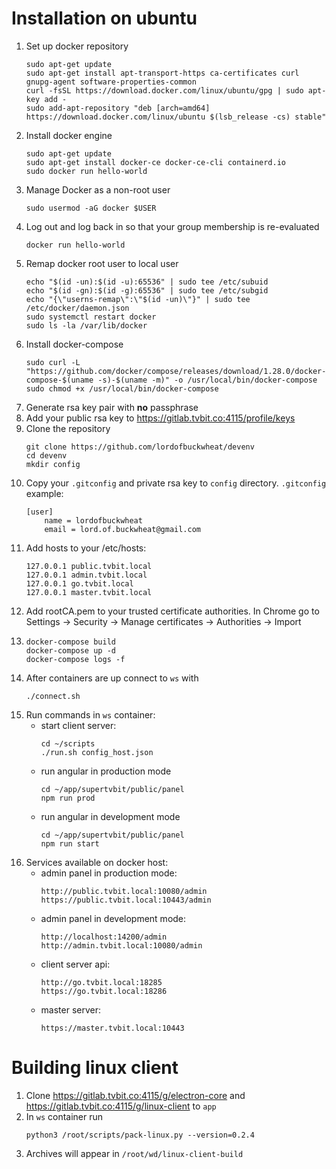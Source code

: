 # Installation on ubuntu

1. Set up docker repository
   ```
   sudo apt-get update
   sudo apt-get install apt-transport-https ca-certificates curl gnupg-agent software-properties-common
   curl -fsSL https://download.docker.com/linux/ubuntu/gpg | sudo apt-key add -
   sudo add-apt-repository "deb [arch=amd64] https://download.docker.com/linux/ubuntu $(lsb_release -cs) stable"
   ```
2. Install docker engine
   ```
   sudo apt-get update
   sudo apt-get install docker-ce docker-ce-cli containerd.io
   sudo docker run hello-world
   ```
3. Manage Docker as a non-root user
   ```
   sudo usermod -aG docker $USER
   ```
4. Log out and log back in so that your group membership is re-evaluated
   ```
   docker run hello-world
   ```
5. Remap docker root user to local user
   ```
   echo "$(id -un):$(id -u):65536" | sudo tee /etc/subuid
   echo "$(id -gn):$(id -g):65536" | sudo tee /etc/subgid
   echo "{\"userns-remap\":\"$(id -un)\"}" | sudo tee /etc/docker/daemon.json
   sudo systemctl restart docker
   sudo ls -la /var/lib/docker
   ```
6. Install docker-compose
   ```
   sudo curl -L "https://github.com/docker/compose/releases/download/1.28.0/docker-compose-$(uname -s)-$(uname -m)" -o /usr/local/bin/docker-compose
   sudo chmod +x /usr/local/bin/docker-compose
   ```
7. Generate rsa key pair with **no** passphrase
8. Add your public rsa key to <https://gitlab.tvbit.co:4115/profile/keys>
9. Clone the repository
   ```
   git clone https://github.com/lordofbuckwheat/devenv
   cd devenv
   mkdir config
   ```
10. Copy your `.gitconfig` and private rsa key to `config` directory. `.gitconfig` example:
    ```
    [user]
        name = lordofbuckwheat
        email = lord.of.buckwheat@gmail.com
    ```
11. Add hosts to your /etc/hosts:
    ```
    127.0.0.1 public.tvbit.local
    127.0.0.1 admin.tvbit.local
    127.0.0.1 go.tvbit.local
    127.0.0.1 master.tvbit.local
    ```
12. Add rootCA.pem to your trusted certificate authorities. In Chrome go to Settings -> Security -> Manage certificates -> Authorities -> Import
13. ```
    docker-compose build
    docker-compose up -d
    docker-compose logs -f
    ```
14. After containers are up connect to `ws` with
    ```
    ./connect.sh
    ```
15. Run commands in `ws` container:
    - start client server:
      ```
      cd ~/scripts
      ./run.sh config_host.json
      ```
    - run angular in production mode
      ```
      cd ~/app/supertvbit/public/panel
      npm run prod
      ```
    - run angular in development mode
      ```
      cd ~/app/supertvbit/public/panel
      npm run start
      ```
16. Services available on docker host:
    - admin panel in production mode:
      ```
      http://public.tvbit.local:10080/admin
      https://public.tvbit.local:10443/admin
      ```
    - admin panel in development mode:
      ```
      http://localhost:14200/admin
      http://admin.tvbit.local:10080/admin
      ```
    - client server api:
      ```
      http://go.tvbit.local:18285
      https://go.tvbit.local:18286
      ```
    - master server:
      ```
      https://master.tvbit.local:10443
      ```

# Building linux client
1. Clone https://gitlab.tvbit.co:4115/g/electron-core and https://gitlab.tvbit.co:4115/g/linux-client to `app`
2. In `ws` container run
    ```
    python3 /root/scripts/pack-linux.py --version=0.2.4
    ```
3. Archives will appear in `/root/wd/linux-client-build`